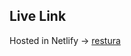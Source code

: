 ## Live Link
Hosted in Netlify -> [restura]([https://vercel.com/jsenses-projects/restura](https://restura-ten.vercel.app/))
